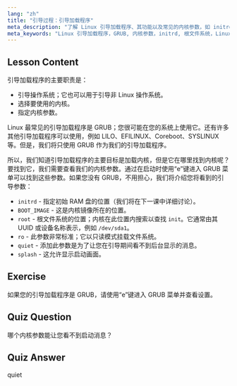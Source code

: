 ```yaml
---
lang: "zh"
title: "引导过程：引导加载程序"
meta_description: "了解 Linux 引导加载程序、其功能以及常见的内核参数，如 initrd 和 root。了解 GRUB 并优化您的 Linux 引导过程。"
meta_keywords: "Linux 引导加载程序，GRUB, 内核参数，initrd, 根文件系统，Linux 引导过程，Linux 教程，Linux 初学者"
---
```


## Lesson Content

引导加载程序的主要职责是：

- 引导操作系统；它也可以用于引导非 Linux 操作系统。
- 选择要使用的内核。
- 指定内核参数。

Linux 最常见的引导加载程序是 GRUB；您很可能在您的系统上使用它。还有许多其他引导加载程序可以使用，例如 LILO、EFILINUX、Coreboot、SYSLINUX 等。但是，我们将只使用 GRUB 作为我们的引导加载程序。

所以，我们知道引导加载程序的主要目标是加载内核，但是它在哪里找到内核呢？要找到它，我们需要查看我们的内核参数。通过在启动时使用“e”键进入 GRUB 菜单可以找到这些参数。如果您没有 GRUB，不用担心，我们将介绍您将看到的引导参数：

- `initrd` - 指定初始 RAM 盘的位置（我们将在下一课中详细讨论）。
- `BOOT_IMAGE` - 这是内核镜像所在的位置。
- `root` - 根文件系统的位置；内核在此位置内搜索以查找 `init`。它通常由其 UUID 或设备名称表示，例如 `/dev/sda1`。
- `ro` - 此参数非常标准；它以只读模式挂载文件系统。
- `quiet` - 添加此参数是为了让您在引导期间看不到后台显示的消息。
- `splash` - 这允许显示启动画面。

## Exercise

如果您的引导加载程序是 GRUB，请使用“e”键进入 GRUB 菜单并查看设置。

## Quiz Question

哪个内核参数能让您看不到启动消息？

## Quiz Answer

quiet
